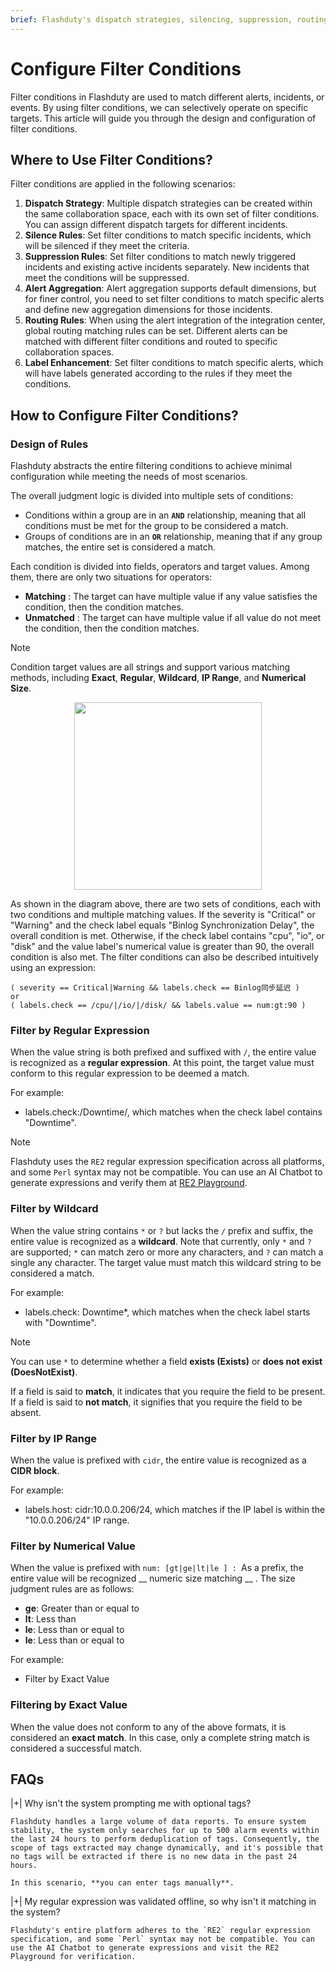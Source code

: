 ```yaml
---
brief: Flashduty's dispatch strategies, silencing, suppression, routing, and label enhancement features extensively utilize conditional matching to filter specific alerts or incidents. This article introduces how to configure these conditions
---
```


# Configure Filter Conditions

Filter conditions in Flashduty are used to match different alerts, incidents, or events. By using filter conditions, we can selectively operate on specific targets. This article will guide you through the design and configuration of filter conditions.

## Where to Use Filter Conditions?

Filter conditions are applied in the following scenarios:

1. **Dispatch Strategy**: Multiple dispatch strategies can be created within the same collaboration space, each with its own set of filter conditions. You can assign different dispatch targets for different incidents.
2. **Silence Rules**: Set filter conditions to match specific incidents, which will be silenced if they meet the criteria.
3. **Suppression Rules**: Set filter conditions to match newly triggered incidents and existing active incidents separately. New incidents that meet the conditions will be suppressed.
4. **Alert Aggregation**: Alert aggregation supports default dimensions, but for finer control, you need to set filter conditions to match specific alerts and define new aggregation dimensions for those incidents.
5. **Routing Rules**: When using the alert integration of the integration center, global routing matching rules can be set. Different alerts can be matched with different filter conditions and routed to specific collaboration spaces.
6. **Label Enhancement**: Set filter conditions to match specific alerts, which will have labels generated according to the rules if they meet the conditions.

## How to Configure Filter Conditions?

### Design of Rules

Flashduty abstracts the entire filtering conditions to achieve minimal configuration while meeting the needs of most scenarios.

The overall judgment logic is divided into multiple sets of conditions:
- Conditions within a group are in an **`AND`** relationship, meaning that all conditions must be met for the group to be considered a match.
- Groups of conditions are in an **`OR`** relationship, meaning that if any group matches, the entire set is considered a match.

Each condition is divided into fields, operators and target values. Among them, there are only two situations for operators:
- **Matching** : The target can have multiple value if any value satisfies the condition, then the condition matches.
- **Unmatched** : The target can have multiple value if all value do not meet the condition, then the condition matches.

> [!NOTE]
> Condition target values are all strings and support various matching methods, including **Exact**, **Regular**, **Wildcard**, **IP Range**, and **Numerical Size**.

<img src="https://fcdoc.github.io/img/-Vf5HeXq1VMVm1O5j6DdBa2sqiWJKeYxnCN3b9ZTt84.avif" style="display: block; margin: 0 auto;" height="300">

As shown in the diagram above, there are two sets of conditions, each with two conditions and multiple matching values. If the severity is "Critical" or "Warning" and the check label equals "Binlog Synchronization Delay", the overall condition is met. Otherwise, if the check label contains "cpu", "io", or "disk" and the value label's numerical value is greater than 90, the overall condition is also met. The filter conditions can also be described intuitively using an expression:

```
( severity == Critical|Warning && labels.check == Binlog同步延迟 )
or
( labels.check == /cpu/|/io/|/disk/ && labels.value == num:gt:90 )
```

### Filter by Regular Expression

When the value string is both prefixed and suffixed with `/`, the entire value is recognized as a __regular expression__. At this point, the target value must conform to this regular expression to be deemed a match.

For example:
- labels.check:/Downtime/, which matches when the check label contains "Downtime".

> [!NOTE]
> Flashduty uses the `RE2` regular expression specification across all platforms, and some `Perl` syntax may not be compatible. You can use an AI Chatbot to generate expressions and verify them at [RE2 Playground](https://re2js.leopard.in.ua/).

### Filter by Wildcard

When the value string contains `*` or `?` but lacks the `/` prefix and suffix, the entire value is recognized as a __wildcard__. Note that currently, only `*` and `?` are supported; `*` can match zero or more any characters, and `?` can match a single any character. The target value must match this wildcard string to be considered a match.

For example:
- labels.check: Downtime*, which matches when the check label starts with "Downtime".

> [!NOTE]
> You can use `*` to determine whether a field __exists (Exists)__ or __does not exist (DoesNotExist)__.
>
> If a field is said to __match__, it indicates that you require the field to be present. If a field is said to __not match__, it signifies that you require the field to be absent.

### Filter by IP Range

When the value is prefixed with `cidr`, the entire value is recognized as a __CIDR block__.

For example:
- labels.host: cidr:10.0.0.206/24, which matches if the IP label is within the "10.0.0.206/24" IP range.

### Filter by Numerical Value

When the value is prefixed with `num: [gt|ge|lt|le ] : `As a prefix, the entire value will be recognized __ numeric size matching __ . The size judgment rules are as follows:
- **ge**: Greater than or equal to
- **lt**: Less than
- **le**: Less than or equal to
- **le**: Less than or equal to

For example:
- Filter by Exact Value

### Filtering by Exact Value

When the value does not conform to any of the above formats, it is considered an __exact match__. In this case, only a complete string match is considered a successful match.

## FAQs

|+| Why isn't the system prompting me with optional tags?

    Flashduty handles a large volume of data reports. To ensure system stability, the system only searches for up to 500 alarm events within the last 24 hours to perform deduplication of tags. Consequently, the scope of tags extracted may change dynamically, and it's possible that no tags will be extracted if there is no new data in the past 24 hours.

    In this scenario, **you can enter tags manually**.

|+| My regular expression was validated offline, so why isn't it matching in the system?

    Flashduty's entire platform adheres to the `RE2` regular expression specification, and some `Perl` syntax may not be compatible. You can use the AI Chatbot to generate expressions and visit the RE2 Playground for verification.